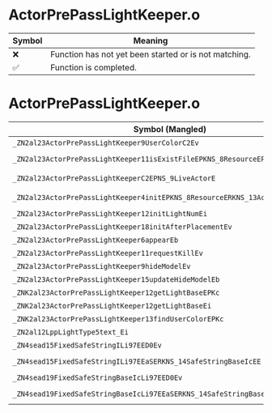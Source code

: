 # ActorPrePassLightKeeper.o
| Symbol | Meaning 
| ------------- | ------------- 
| :x: | Function has not yet been started or is not matching. 
| :white_check_mark: | Function is completed. 


# ActorPrePassLightKeeper.o
| Symbol (Mangled) | Symbol (Demangled) | Decompiled? |
| ------------- |  ------------- | ------------- |
| `_ZN2al23ActorPrePassLightKeeper9UserColorC2Ev` | `al::ActorPrePassLightKeeper::UserColor::UserColor(void)` | :white_check_mark: |
| `_ZN2al23ActorPrePassLightKeeper11isExistFileEPKNS_8ResourceEPKc` | `al::ActorPrePassLightKeeper::isExistFile(al::Resource const*,char const*)` | :white_check_mark: |
| `_ZN2al23ActorPrePassLightKeeperC2EPNS_9LiveActorE` | `al::ActorPrePassLightKeeper::ActorPrePassLightKeeper(al::LiveActor *)` | :white_check_mark: |
| `_ZN2al23ActorPrePassLightKeeper4initEPKNS_8ResourceERKNS_13ActorInitInfoEPKc` | `al::ActorPrePassLightKeeper::init(al::Resource const*,al::ActorInitInfo const&,char const*)` | :white_check_mark: |
| `_ZN2al23ActorPrePassLightKeeper12initLightNumEi` | `al::ActorPrePassLightKeeper::initLightNum(int)` | :white_check_mark: |
| `_ZN2al23ActorPrePassLightKeeper18initAfterPlacementEv` | `al::ActorPrePassLightKeeper::initAfterPlacement(void)` | :white_check_mark: |
| `_ZN2al23ActorPrePassLightKeeper6appearEb` | `al::ActorPrePassLightKeeper::appear(bool)` | :white_check_mark: |
| `_ZN2al23ActorPrePassLightKeeper11requestKillEv` | `al::ActorPrePassLightKeeper::requestKill(void)` | :white_check_mark: |
| `_ZN2al23ActorPrePassLightKeeper9hideModelEv` | `al::ActorPrePassLightKeeper::hideModel(void)` | :white_check_mark: |
| `_ZN2al23ActorPrePassLightKeeper15updateHideModelEb` | `al::ActorPrePassLightKeeper::updateHideModel(bool)` | :white_check_mark: |
| `_ZNK2al23ActorPrePassLightKeeper12getLightBaseEPKc` | `al::ActorPrePassLightKeeper::getLightBase(char const*)const` | :white_check_mark: |
| `_ZNK2al23ActorPrePassLightKeeper12getLightBaseEi` | `al::ActorPrePassLightKeeper::getLightBase(int)const` | :white_check_mark: |
| `_ZNK2al23ActorPrePassLightKeeper13findUserColorEPKc` | `al::ActorPrePassLightKeeper::findUserColor(char const*)const` | :white_check_mark: |
| `_ZN2al12LppLightType5text_Ei` | `al::LppLightType::text_(int)` | :white_check_mark: |
| `_ZN4sead15FixedSafeStringILi97EED0Ev` | `sead::FixedSafeString<97>::~FixedSafeString()` | :white_check_mark: |
| `_ZN4sead15FixedSafeStringILi97EEaSERKNS_14SafeStringBaseIcEE` | `sead::FixedSafeString<97>::operator=(sead::SafeStringBase<char> const&)` | :white_check_mark: |
| `_ZN4sead19FixedSafeStringBaseIcLi97EED0Ev` | `sead::FixedSafeStringBase<char,97>::~FixedSafeStringBase()` | :white_check_mark: |
| `_ZN4sead19FixedSafeStringBaseIcLi97EEaSERKNS_14SafeStringBaseIcEE` | `sead::FixedSafeStringBase<char,97>::operator=(sead::SafeStringBase<char> const&)` | :white_check_mark: |
